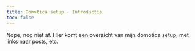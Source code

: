 ```yaml
---
title: Domotica setup - Introductie
toc: false
---
```


Nope, nog niet af. Hier komt een overzicht van mijn domotica setup, met links naar posts, etc.
